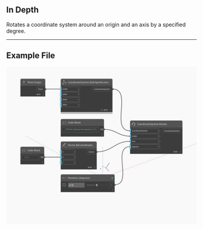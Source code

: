 <!--- Autodesk.DesignScript.Geometry.CoordinateSystem.Rotate(origin, axis, degrees) --->
<!--- 3JO6UW566EG3MSCU25AGJTTDKZSMAZZO7D4VC5APLFDZVUEMPDSA --->
## In Depth
Rotates a coordinate system around an origin and an axis by a specified degree.
___
## Example File

![Rotate (origin, axis, degrees)](./3JO6UW566EG3MSCU25AGJTTDKZSMAZZO7D4VC5APLFDZVUEMPDSA_img.jpg)

